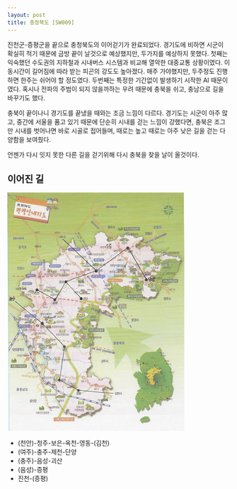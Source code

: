 ```yaml
---
layout: post
title: 충청북도 [SW009]
---
```


진천군-증평군을 끝으로 충청북도의 이어걷기가 완료되었다. 경기도에 비하면 시군이 확실히 적기 때문에 금방 끝이 날것으로 예상했지만, 두가지를 예상하지 못했다. 첫째는 익숙했던 수도권의 지하철과 시내버스 시스템과 비교해 열악한 대중교통 상황이였다. 이동시간이 길어짐에 따라 받는 피곤의 강도도 높아졌다. 매주 가야했지만, 두주정도 진행하면 한주는 쉬어야 할 정도였다. 두번째는 특정한 기간없이 발생하기 시작한 AI 때문이였다. 혹시나 전파의 주범이 되지 않을까하는 우려 때문에 충북을 쉬고, 충남으로 길을 바꾸기도 했다.

충북이 끝이나니 경기도를 끝냈을 때와는 조금 느낌이 다르다. 경기도는 시군이 아주 많고, 중간에 서울을 품고 있기 때문에 단순히 시내를 걷는 느낌이 강했다면, 충북은 조그만 시내를 벗어나면 바로 시골로 접어들며, 때로는 높고 때로는 아주 낮은 길을 걷는 다양함을 보여줬다.

언젠가 다시 잇지 못한 다른 길을 걷기위해 다시 충북을 찾을 날이 올것이다.

## 이어진 길 <i class="fa fa-link" aria-hidden="true"></i>

<div class="images">
	<img src="/images/sw/sw009/SW009.PNG">
</div>

+ (천안)-청주-보은-옥천-영동-(김천)
+ (여주)-충주-제천-단양
+ (충주)-음성-괴산
+ (음성)-증평
+ 진천-(증평)